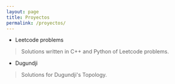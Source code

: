 ```yaml
---
layout: page
title: Proyectos
permalink: /proyectos/
---
```


* Leetcode problems
> Solutions written in C++ and Python of Leetcode problems.

* Dugundji
> Solutions for Dugundji's Topology.